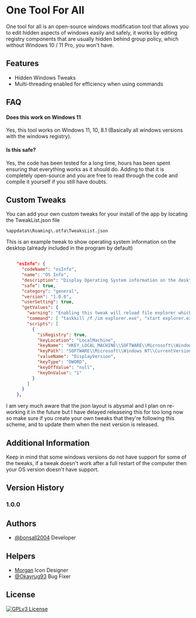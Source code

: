 
# One Tool For All 

One tool for all is an open-source windows modification tool that allows you to edit hidden aspects of windows easily and safely, it works by editing registry components that are usually hidden behind group policy, which without Windows 10 / 11 Pro, you won't have.



## Features

- Hidden Windows Tweaks
- Multi-threading enabled for efficiency when using commands 


## FAQ

#### Does this work on Windows 11

Yes, this tool works on Windows 11, 10, 8.1 (Basically all windows versions with the windows registry). 


#### Is this safe?

Yes, the code has been tested for a long time, hours has been spent ensuring that everything works as it should do. Adding to that it is completely open-source and you are free to read through the code and compile it yourself if you still have doubts.




## Custom Tweaks

You can add your own custom tweaks for your install of the app by locating the TweakList.json file
```
%appdata%\Roaming\.otfa\TweaksList.json
```
This is an example tweak to show operating system information on the desktop (already included in the program by default)

```json

    "osInfo": {
      "codeName": "osInfo",
      "name": "OS Info",
      "description": "Display Operating System information on the desktop.",
      "safe": true,
      "category": "general",
      "version": "1.0.0",
      "userSetting": true,
      "getValues": {
        "warning": "Enabling this tweak will reload file explorer which can make your taskbar vanish for a few seconds or longer.",
        "command": [ "taskkill /f /im explorer.exe", "start explorer.exe" ],
        "scripts": [
          {
            "isRegistry": true,
            "keyLocation": "LocalMachine",
            "keyName": "HKEY_LOCAL_MACHINE\\SOFTWARE\\Microsoft\\Windows NT\\CurrentVersion\\Windows\\",
            "keyPath": "SOFTWARE\\Microsoft\\Windows NT\\CurrentVersion\\Windows\\",
            "valueName": "DisplayVersion",
            "keyType": "DWORD",
            "keyOffValue": "null",
            "keyOnValue": "1"
          }
        ]
      }
    },
```

I am very much aware that the json layout is abysmal and I plan on re-working it in the future but I have delayed releaseing this for too long now so make sure if you create your own tweaks that they're following this scheme, and to update them when the next version is released.
## Additional Information

Keep in mind that some windows versions do not have support for some of the tweaks, if a tweak doesn't work after a full restart of the computer then your OS version doesn't have support.


## Version History

### 1.0.0


## Authors

- [@bonsall2004](https://github.com/bonsall2004) Developer


## Helpers

- [Morgan](https://github.com/bonsall2004) Icon Designer
- [@Okayrug93](https://github.com/Okayrug93) Bug Fixer
## License
[![GPLv3 License](https://img.shields.io/badge/License-GPL%20v3-yellow.svg)](https://www.gnu.org/licenses/gpl-3.0.en.html)

